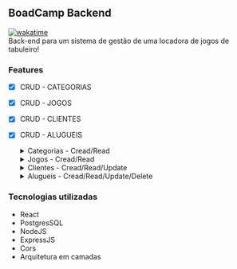 ## BoadCamp Backend  
[![wakatime](https://wakatime.com/badge/user/a9d56b74-8de5-409a-8823-893706115b81/project/067ff684-7058-48dc-bd34-089d4ca0846c.svg)](https://wakatime.com/badge/user/a9d56b74-8de5-409a-8823-893706115b81/project/067ff684-7058-48dc-bd34-089d4ca0846c)     
Back-end para um sistema de gestão de uma locadora de jogos de tabuleiro!
### Features
- [x] CRUD - CATEGORIAS
- [x] CRUD - JOGOS
- [x] CRUD - CLIENTES
- [x] CRUD - ALUGUEIS
  <details>
      <summary>Categorias  - Cread/Read</summary>

  - #### GET - /categories - Listar categorias
      Lista todas as categorias no seguinte formato

      ```
      [
        {
          id: 1,
          name: 'Estratégia',
        },
        {
          id: 2,
          name: 'Investigação',
        }
      ]
      ```
      ---
  - #### POST - /categories - Inserir categoria
      O body deve ser no seguinte formato
          
        ```
        {
        name: 'Investigação'
        }
        ```
      - 201 - OK, Created
      - 501 - Erro interno
      - Caso ocorra algum erro retornara um Status Code e uma mensagem no formato ```{message:"Erro ocorrido}```
      - Obs 1: ```name``` não pode estar vazio ⇒ nesse caso, deve retornar status 400
      - Obs 2: ```name``` não pode ser um nome de categoria já existente ⇒ nesse caso deve retornar status 409
  </details>
  <details>
    <summary>Jogos - Cread/Read</summary>
    
  - #### GET - /games - Listar jogos encontrados       
    
      Lista os jogos encontrados, seguindo o formato abaixo (incluindo o nome da categoria conforme destacado)
      ```
        [
        {
          id: 1,
          name: 'Banco Imobiliário',
          image: 'http://',
          stockTotal: 3,
          categoryId: 1,
          pricePerDay: 1500,
          categoryName: 'Estratégia'
        },
        {
          id: 2,
          name: 'Detetive',
          image: 'http://',
          stockTotal: 1,
          categoryId: 2,
          pricePerDay: 2500,
          categoryName: 'Investigação'
        },
        ]
      ```
      - Caso seja passado um parâmetro ```name``` na query string da requisição, os jogos devem ser filtrados para retornar somente os que começam com a string passada (case insensitive)
    ---
  - #### POST - /games - Adiconar um jogo
      Para criar um jogo devemos fazer um post com o body no seguinte formato
      ```
      {
        name: 'Banco Imobiliário',
        image: 'http://',
        stockTotal: "3",
        categoryId: 1,
        pricePerDay: "1500",
      }
      ```  
  </details>
  <details>
    <summary>Clientes - Cread/Read/Update</summary>

  - #### GET /customers - Listar Clientes
    Nesta rota é possivel obter todos os clientes no seguinte formato
    ```
    [
      {
        id: 1,
        name: 'João Alfredo',
        phone: '21998899222',
        cpf: '01234567890',
        birthday: '1992-10-05'
      },
      {
        id: 2,
        name: 'Maria Alfreda',
        phone: '21998899221',
        cpf: '12345678910',
        birthday: '1994-12-25'
      },
    ]
    ```
    - È possivel também pesquisar pelo CPF via query string ```/customers?cpf=31``` retornando um array com os clientes que possuem um cpf começando com os numeros passados.
    - Você também pode pesquisar um cliente por "id" na rota```/customers/:id``` passando o id como parâmetro. O resultado,caso exista, será o seguinte objeto abaixo,caso contrario retornara o status 404
    ```
    {
    id: 1,
    name: 'João Alfredo',
    phone: '21998899222',
    cpf: '01234567890',
    birthday: '1992-10-05'
    }
    ```
    - Observe que ao pesquisar por id é retornado um objeto diferente da pesquisa geral que retorna um array.
  ---
  - #### POST /customers - Inserir um cliente
    O body da requisição deve estar no seguinte formato
    ```
    {
      name: 'João Alfredo',
      phone: '21998899222',
      cpf: '01234567890',
      birthday: '1992-10-05'
    }
    ```
    Status Code
    - 409 - CPF já cadastrado
    - 400 - Formato da requisição invalida 
      CPF deve ter 11 caracteres
      Phone deve ter de 10 a 11 caracteres
      birthday deve ser uma data valida
    - 500 - Erro interno
  ---
  - #### PUT /customers/:id - Atualizar um cliente
    O body da requisição deve estar no seguinte formato
    ```
    {
    name: 'João Alfredo',
    phone: '21998899222',
    cpf: '01234567890',
    birthday: '1992-10-05'
    }
    ```
    - Obs: cpf não pode ser de um cliente já existente ⇒ nesse caso deve retornar status 409

  </details>
  <details>

  <summary>Alugueis - Cread/Read/Update/Delete </summary>

  - #### GET /rentals - Listar alugueis
    Retorna uma lista com todos os aluguéis
    ```
    [
      {
        id: 1,
        customerId: 1,
        gameId: 1,
        rentDate: '2021-06-20',
        daysRented: 3,
        returnDate: null, // troca pra uma data quando já devolvido
        originalPrice: 4500,
        delayFee: null,
        customer: {
        id: 1,
        name: 'João Alfredo'
        },
        game: {
          id: 1,
          name: 'Banco Imobiliário',
          categoryId: 1,
          categoryName: 'Estratégia'
        }
      }
    ]
    ```
    - Caso seja passado o customerId como parametro via query string ```/rentals?customerId=1```
    È retornado um array somente com os aluguéis deste cliente
    - Case seja passado gameId como parametro via query string ```/rentals?gameId=1``` deve retonar somente os alugueis com este jogo
    ---
  - #### POST /rentals - Criar aluguel
      O body da requisição deve estar no seguinte formato
    ```
    {
    customerId: 1,
    gameId: 1,
    daysRented: 3
    }
    ```
    - 400 - daysRented deve ser um número maior que 0.
    - 400 - gameId deve ser de um jogo existente.
    - 400 - customerId deve ser de um cliente existente.
    - 400 - Jogo deve possuir saldo em estoque, não deve ter um numero de alugueis na quantidade igual a quantidade em estoque.
    ---
  - #### POST /rentals/:id/return - Finalizar aluguel
    Enviar via query params o Id do aluguel a ser finalizado
    - delayfee, returnDate são calculados automaticamente.
    - 400 - Se o aluguel já fora finalizado
    - 404 - Se não existir o id da consulta no Banco
  - #### DELETE /rentals/:Id
    Exlclui o aluguel passado via query params
    - 404 - caso não exista o id passado.
    - 400 - caso este aluguel ja fora finalizado
  <details>

### Tecnologias utilizadas
  - React
  - PostgresSQL
  - NodeJS
  - ExpressJS
  - Cors
  - Arquitetura em camadas
